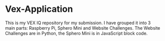 # Vex-Application
This is my VEX IQ repository for my submission. I have grouped it into 3 main parts: Raspberry Pi, Sphero Mini and Website Challenges.
The Website Challenges are in Python, the Sphero Mini is in JavaScript block code.

